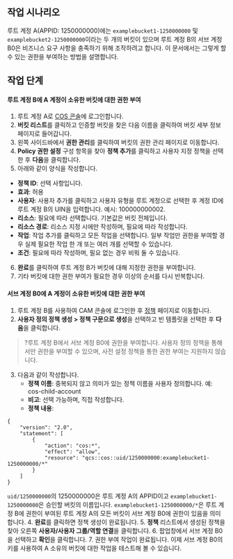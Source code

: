 ## 작업 시나리오

루트 계정 A(APPID: 1250000000)에는 `examplebucket1-1250000000` 및 `examplebucket2-1250000000`이라는 두 개의 버킷이 있으며 루트 계정 B의 서브 계정 B0은 비즈니스 요구 사항을 충족하기 위해 조작하려고 합니다. 이 문서에서는 그렇게 할 수 있는 권한을 부여하는 방법을 설명합니다.


## 작업 단계
#### 루트 계정 B에 A 계정이 소유한 버킷에 대한 권한 부여

1. 루트 계정 A로 [COS 콘솔](https://console.cloud.tencent.com/cos5)에 로그인합니다.
2. **버킷 리스트**를 클릭하고 인증할 버킷을 찾은 다음 이름을 클릭하여 버킷 세부 정보 페이지로 들어갑니다.
3. 왼쪽 사이드바에서 **권한 관리**를 클릭하여 버킷의 권한 관리 페이지로 이동합니다.
4. **Policy 권한 설정** 구성 항목을 찾아 **정책 추가**를 클릭하고 사용자 지정 정책을 선택한 후 **다음**을 클릭합니다.
5. 아래와 같이 양식을 작성합니다.
  - **정책 ID**: 선택 사항입니다.
  - **효과**: 허용
  - **사용자**: 사용자 추가를 클릭하고 사용자 유형을 루트 계정으로 선택한 후 계정 ID에 루트 계정 B의 UIN을 입력합니다. 예시: 100000000002.
  - **리소스**: 필요에 따라 선택합니다. 기본값은 버킷 전체입니다.
  - **리소스 경로**: 리소스 지정 시에만 작성하며, 필요에 따라 작성합니다.
  - **작업**: 작업 추가를 클릭하고 모든 작업을 선택합니다. 일부 작업만 권한을 부여할 경우 실제 필요한 작업 한 개 또는 여러 개를 선택할 수 있습니다.
  - **조건**: 필요에 따라 작성하며, 필요 없는 경우 비워 둘 수 있습니다.
6. **완료**를 클릭하여 루트 계정 B가 버킷에 대해 지정한 권한을 부여합니다.
7. 기타 버킷에 대한 권한 부여가 필요한 경우 이상의 순서를 다시 반복합니다.

#### 서브 계정 B0에 A 계정이 소유한 버킷에 대한 권한 부여

1. 루트 계정 B를 사용하여 CAM 콘솔에 로그인한 후 [정책](https://console.cloud.tencent.com/cam/policy) 페이지로 이동합니다.
2. **사용자 정의 정책 생성 > 정책 구문으로 생성**을 선택하고 빈 템플릿을 선택한 후 **다음**을 클릭합니다.
>?루트 계정 B에서 서브 계정 B0에 권한을 부여합니다. 사용자 정의 정책을 통해서만 권한을 부여할 수 있으며, 사전 설정 정책을 통한 권한 부여는 지원하지 않습니다.
3. 다음과 같이 작성합니다.
	- **정책 이름**: 중복되지 않고 의미가 있는 정책 이름을 사용자 정의합니다. 예: cos-child-account
	- **비고**: 선택 가능하며, 직접 작성합니다.
	- **정책 내용**:
```shell
{
    "version": "2.0",
    "statement": [
        {
            "action": "cos:*",
            "effect": "allow",
            "resource": "qcs::cos::uid/1250000000:examplebucket1-1250000000/*"
        }
    ]
}
```
`uid/1250000000`의 1250000000은 루트 계정 A의 APPID이고 `examplebucket1-1250000000`은 승인할 버킷의 이름입니다. `examplebucket1-1250000000/*`은 루트 계정 B에 권한이 부여된 루트 계정 A의 모든 버킷이 서브 계정 B0에 권한이 있음을 의미합니다.
4. **완료**를 클릭하면 정책 생성이 완료됩니다.
5. **정책** 리스트에서 생성된 정책을 찾아 오른쪽 **사용자/사용자 그룹/역할 연결**을 클릭합니다.
6. 팝업창에서 서브 계정 B0을 선택하고 **확인**을 클릭합니다.
7. 권한 부여 작업이 완료됩니다. 이제 서브 계정 B0의 키를 사용하여 A 소유의 버킷에 대한 작업을 테스트해 볼 수 있습니다.
